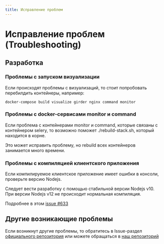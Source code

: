 ```yaml
---
title: Исправление проблем
---
```


# Исправление проблем (Troubleshooting)

## Разработка

### Проблемы с запуском визуализации

Если происходят проблемы с визуализаций, то стоит попробовать перебилдить контейнеры, например:

```
docker-compose build visualize girder nginx command monitor
```

### Проблемы с docker-сервисами monitor и command

Если проблема с контейнерами monitor и command, которые связаны с контейнером selery, то возможно поможет ./rebuild-stack.sh, который находится в корне.

Это может исправить проблему, но rebuild всех контейнеров занимается много времени.

### Проблемы с компиляцией клиентского приложения

Если компилируемое клиентское приложение имеет ошибки в консоли, проверьте версию Nodejs.

Следует вести разработку с помощью стабильной версии Nodejs v10. При версии Nodejs v12 не происходит нормальная компиляция.

Подробнее в этом [issue #633](https://github.com/Kitware/HPCCloud/issues/633)

## Другие возникающие проблемы

Если возникнут другие проблемы, то обратитесь в Issue-раздел [официального репозитория](https://github.com/Kitware/HPCCloud/issues) или можете обращаться в [наш репозиторий](https://github.com/dealenx/hpccloud-kemsu/issues)